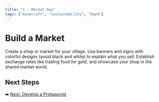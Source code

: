 ```yaml
---
title: "1 - Market Day"
tags: ["minecraft", "sustainability", "day4"]
---
```

# Build a Market

Create a shop or market for your village. Use banners and signs with colorful designs (avoid black and white) to explain what you sell. Establish exchange rates like trading food for gold, and showcase your shop in the shared market world.

## Next Steps

➡️ [Next: Develop a Protagonist](/sustainability_lab/Day-4/01_protagonist)
